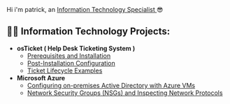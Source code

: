 </h1></a> Hi i'm patrick, an <a href="https://www.linkedin.com/in/patrickcazer/"> Information Technology Specialist </a>😎</h1>

<h2>👨‍💻 Information Technology Projects:</h2>

- <b>osTicket ( Help Desk Ticketing System )</b>
  -  [Prerequisites and Installation](https://github.com/patrickcazer/patrickcazer/osticket-prereqs)
  -  [Post-Installation Configuration](https://github.com/patrickcazer/patrickcazer/post-install-config)
  -  [Ticket Lifecycle Examples](https://github.com/patrickcazer/patrickcazer/ticket-lifecycle)
- <b> Microsoft Azure </b>
  -  [Configuring on-premises Active Directory with Azure VMs](https://github.com/patrickcazer/patrickcazer/ticket-lifecycle)
  -  [Network Security Groups (NSGs) and Inspecting Network Protocols](https://github.com/patrickcazer/patrickcazer/azure-network-protocols)
